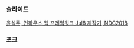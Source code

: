 ### 슬라이드
[윤석주, 인하우스 웹 프레임워크 Jul8 제작기, NDC2018](https://www.slideshare.net/devcatpublications/jul8-ndc2018/devcatpublications/jul8-ndc2018)

### 포크 
